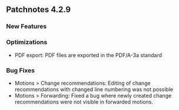 ## Patchnotes 4.2.9

### New Features

### Optimizations
- PDF export: PDF files are exported in the PDF/A-3a standard

### Bug Fixes
- Motions > Change recommendations: Editing of change recommendations with changed line numbering was not possible
- Motions > Forwarding: Fixed a bug where newly created change recommendations were not visible in forwarded motions.
